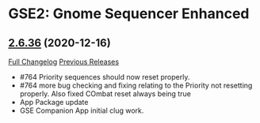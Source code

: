 # GSE2: Gnome Sequencer Enhanced

## [2.6.36](https://github.com/TimothyLuke/GnomeSequencer-Enhanced/tree/2.6.36) (2020-12-16)
[Full Changelog](https://github.com/TimothyLuke/GnomeSequencer-Enhanced/compare/2.6.35...2.6.36) [Previous Releases](https://github.com/TimothyLuke/GnomeSequencer-Enhanced/releases)

- #764 Priority sequences should now reset properly.  
- #764 more bug checking and fixing relating to the Priority not resetting properly.  Also fixed COmbat reset always being true  
- App Package update  
- GSE Companion App initial clug work.  
